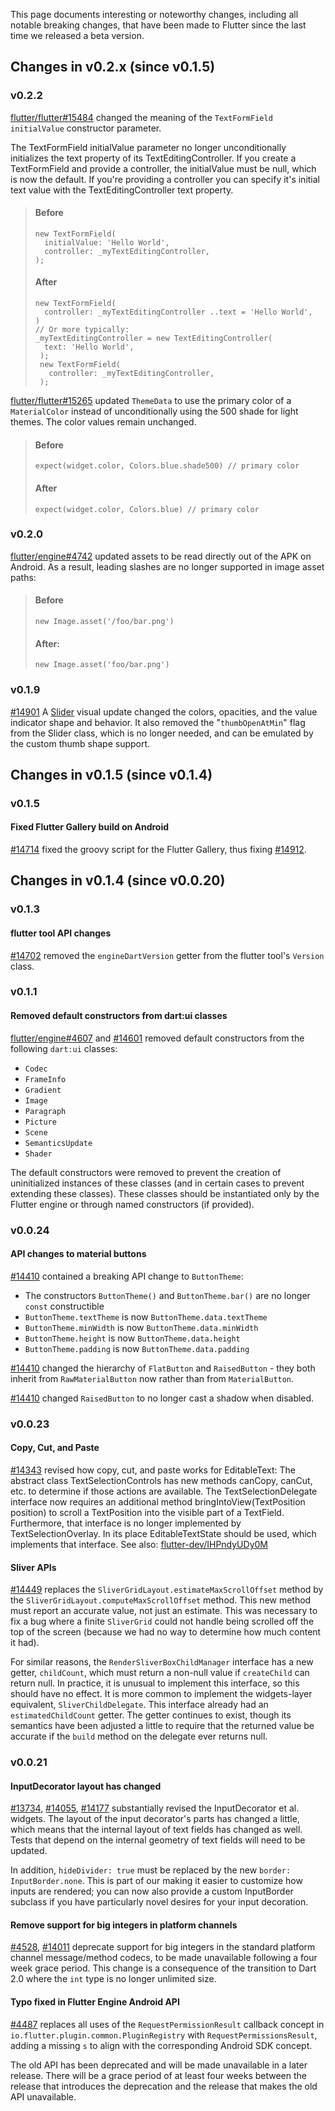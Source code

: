 This page documents interesting or noteworthy changes, including all notable breaking changes, that have been made to Flutter since the last time we released a beta version.

## Changes in v0.2.x (since v0.1.5)

### v0.2.2
[flutter/flutter#15484](https://github.com/flutter/flutter/pull/15484) changed the meaning of the `TextFormField` `initialValue` constructor parameter.

The TextFormField initialValue parameter no longer unconditionally initializes the text property of its TextEditingController. If you create a TextFormField and provide a controller, the initialValue must be null, which is now the default. If you're providing a controller you can specify it's initial text value with the TextEditingController text property.

> #### Before
>     new TextFormField(
>       initialValue: 'Hello World',
>       controller: _myTextEditingController,
>     );
>
> #### After
>     new TextFormField(
>       controller: _myTextEditingController ..text = 'Hello World',
>     )
>     // Or more typically:
>     _myTextEditingController = new TextEditingController(
>       text: 'Hello World',
>      );
>      new TextFormField(
>        controller: _myTextEditingController,
>      );


[flutter/flutter#15265](https://github.com/flutter/flutter/pull/15265) updated `ThemeData` to use the primary color of a `MaterialColor` instead of unconditionally using the 500 shade for light themes.  The color values remain unchanged.

> #### Before
>     expect(widget.color, Colors.blue.shade500) // primary color
>
> #### After
>     expect(widget.color, Colors.blue) // primary color

### v0.2.0

[flutter/engine#4742](https://github.com/flutter/engine/pull/4742) updated assets to be read directly out of the APK on Android. As a result, leading slashes are no longer supported in image asset paths:

> #### Before
>     new Image.asset('/foo/bar.png')
>
> #### After:
>     new Image.asset('foo/bar.png')

### v0.1.9

[#14901](https://github.com/flutter/flutter/pull/14901) A [Slider](https://docs.flutter.io/flutter/material/Slider-class.html) visual update changed the colors, opacities, and the value indicator shape and behavior. It also removed the "`thumbOpenAtMin`" flag from the Slider class, which is no longer needed, and can be emulated by the custom thumb shape support.

## Changes in v0.1.5 (since v0.1.4)

### v0.1.5

#### Fixed Flutter Gallery build on Android
[#14714](https://github.com/flutter/flutter/pull/14714) fixed the groovy script for the Flutter Gallery, thus fixing [#14912](https://github.com/flutter/flutter/issues/14912).

## Changes in v0.1.4 (since v0.0.20)

### v0.1.3

#### flutter tool API changes
[#14702](https://github.com/flutter/flutter/pull/14702) removed the `engineDartVersion` getter from the flutter tool's `Version` class.


### v0.1.1

#### Removed default constructors from dart:ui classes
[flutter/engine#4607](https://github.com/flutter/engine/pull/4607) and [#14601](https://github.com/flutter/flutter/pull/14601) removed default constructors from the following `dart:ui` classes:

* `Codec`
* `FrameInfo`
* `Gradient`
* `Image`
* `Paragraph`
* `Picture`
* `Scene`
* `SemanticsUpdate`
* `Shader`

The default constructors were removed to prevent the creation of uninitialized instances of these classes (and in certain cases to prevent extending these classes). These classes should be instantiated only by the Flutter engine or through named constructors (if provided).


### v0.0.24

#### API changes to material buttons
[#14410](https://github.com/flutter/flutter/pull/14410) contained a breaking API change to `ButtonTheme`:
* The constructors `ButtonTheme()` and `ButtonTheme.bar()` are no longer `const` constructible
* `ButtonTheme.textTheme` is now `ButtonTheme.data.textTheme`
* `ButtonTheme.minWidth` is now `ButtonTheme.data.minWidth`
* `ButtonTheme.height` is now `ButtonTheme.data.height`
* `ButtonTheme.padding` is now `ButtonTheme.data.padding`

[#14410](https://github.com/flutter/flutter/pull/14410) changed the hierarchy of `FlatButton` and `RaisedButton` - they both inherit from `RawMaterialButton` now rather than from `MaterialButton`.

[#14410](https://github.com/flutter/flutter/pull/14410) changed `RaisedButton` to no longer cast a shadow when disabled.


### v0.0.23

#### Copy, Cut, and Paste
[#14343](https://github.com/flutter/flutter/pull/14343) revised how copy, cut, and paste works for EditableText: The abstract class TextSelectionControls has new methods canCopy, canCut, etc. to determine if those actions are available. The TextSelectionDelegate interface now requires an additional method bringIntoView(TextPosition position) to scroll a TextPosition into the visible part of a TextField. Furthermore, that interface is no longer implemented by TextSelectionOverlay. In its place EditableTextState should be used, which implements that interface. See also: [flutter-dev/IHPndyUDy0M](https://groups.google.com/forum/#!topic/flutter-dev/IHPndyUDy0M)

#### Sliver APIs

[#14449](https://github.com/flutter/flutter/pull/14449) replaces the `SliverGridLayout.estimateMaxScrollOffset` method by the `SliverGridLayout.computeMaxScrollOffset` method. This new method must report an accurate value, not just an estimate. This was necessary to fix a bug where a finite `SliverGrid` could not handle being scrolled off the top of the screen (because we had no way to determine how much content it had).

For similar reasons, the `RenderSliverBoxChildManager` interface has a new getter, `childCount`, which must return a non-null value if `createChild` can return null. In practice, it is unusual to implement this interface, so this should have no effect. It is more common to implement the widgets-layer equivalent, `SliverChildDelegate`. This interface already had an `estimatedChildCount` getter. The getter continues to exist, though its semantics have been adjusted a little to require that the returned value be accurate if the `build` method on the delegate ever returns null.


### v0.0.21

#### InputDecorator layout has changed
[#13734](https://github.com/flutter/flutter/pull/13734), [#14055](https://github.com/flutter/flutter/pull/14055), [#14177](https://github.com/flutter/flutter/pull/14177) substantially revised the InputDecorator et al. widgets. The layout of the input decorator's parts has changed a little, which means that the internal layout of text fields has changed as well. Tests that depend on the internal geometry of text fields will need to be updated.

In addition, `hideDivider: true` must be replaced by the new `border: InputBorder.none`. This is part of our making it easier to customize how inputs are rendered; you can now also provide a custom InputBorder subclass if you have particularly novel desires for your input decoration.

#### Remove support for big integers in platform channels
[#4528](https://github.com/flutter/engine/pull/4528), [#14011](https://github.com/flutter/flutter/pull/14011) deprecate support for big integers in the standard platform channel message/method codecs, to be made unavailable following a four week grace period. This change is a consequence of the transition to Dart
2.0 where the `int` type is no longer unlimited size.

#### Typo fixed in Flutter Engine Android API
[#4487](https://github.com/flutter/engine/pull/4487) replaces all uses of the `RequestPermissionResult` callback concept in `io.flutter.plugin.common.PluginRegistry` with `RequestPermissionsResult`, adding a missing `s` to align with the corresponding Android SDK concept.

The old API has been deprecated and will be made unavailable in a later release. There will be a grace period of at least four weeks between the release that introduces the deprecation and the release that makes the old API unavailable.